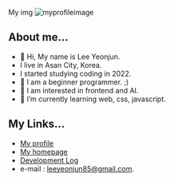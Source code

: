 My img
![myprofileimage](https://lh3.google.com/u/1/d/16DH1vSMI5drKb1cNcnME0yCWRpZdMuTP=w1920-h865-iv1)


## About me...
- 👋 Hi, My name is Lee Yeonjun.  
- I live in Asan City, Korea.  
- I started studying coding in 2022.  
- 💞️ I am a beginner programmer. ;)  
- 👀 I am interested in frontend and AI.
- 🌱 I’m currently learning web, css, javascript.

## My Links...
- [My profile](https://github.com/leeyeonjun85)
- [My homepage](https://leeyeonjun85.github.io/home/)
- [Development Log](./mdpages/Development%20Log.md)
- e-mail : leeyeonjun85@gmail.com.

<!---
leeyeonjun85/leeyeonjun85 is a ✨ special ✨ repository because its `README.md` (this file) appears on your GitHub profile.
You can click the Preview link to take a look at your changes.
--->
